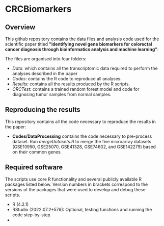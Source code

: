 # CRCBiomarkers

## Overview
This github repository contains the data files and analysis code used for the scientific paper titled **"Identifying novel gene biomarkers for colorectal cancer diagnosis through bioinformatics analysis and machine learning"**:

The files are organised into four folders:
* _Data_: which contains all the transcriptomic data required to perform the analyses described in the paper
* _Codes_: contains the R code to reproduce all  analyses.
* _Results_: contains all the results produced by the R scripts.
* _CRCTest_: contains a trained random forest model and code for diagnosing tumor samples from normal samples.

## Reproducing the results
This repository contains all the code necessary to reproduce the results in the paper:
 - **Codes/DataProcessing** contains the code necessary to pre-process dataset.
   Run _mergeDatasets.R_ to merge the five microarray datasets (GSE10950, GSE25070, GSE41328, GSE74602, and GSE142279) based on their common genes.

## Required software
The scripts use core R functionality and several publicly available R packages listed below. Version numbers in brackets correspond to the versions of the packages that were used to develop and debug these scripts.

 - R (4.3.1)
 - RStudio (2022.07.2+576): Optional, testing functions and running the code step-by-step.
 - 